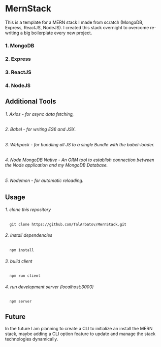 # MernStack
This is a template for a MERN stack I made from scratch (MongoDB, Express, ReactJS, NodeJS).
I created this stack overnight to overcome re-writing a big boilerplate every new project.

### 1. MongoDB
### 2. Express
### 3. ReactJS
### 4. NodeJS

## Additional Tools

###### 1. Axios - for async data fetching,
###### 2. Babel - for writing ES6 and JSX.
###### 3. Webpack - for bundling all JS to a single Bundle with the babel-loader.
###### 4. Node MongoDB Native - An ORM tool to establish connection between the Node application and my MongoDB Database.
###### 5. Nodemon - for automatic reloading.

## Usage


###### 1. clone this repository

      git clone https://github.com/TalArbatov/MernStack.git
  
  
###### 2. Install dependencies

      npm install
  
###### 3. build client

      npm run client
  
###### 4. run development server (localhost:3000)

      npm server
      
      
## Future

In the future I am planning to create a CLI to initialize an install the MERN stack, maybe adding a CLI option feature
to update and manage the stack technologies dynamically.
